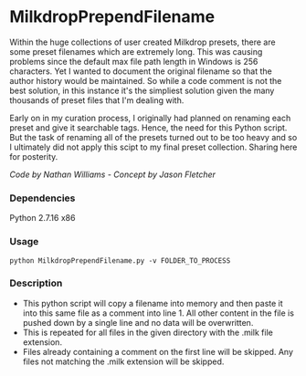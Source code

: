 # MilkdropPrependFilename
Within the huge collections of user created Milkdrop presets, there are some preset filenames which are extremely long. This was causing problems since the default max file path length in Windows is 256 characters. Yet I wanted to document the original filename so that the author history would be maintained. So while a code comment is not the best solution, in this instance it's the simpliest solution given the many thousands of preset files that I'm dealing with. 

Early on in my curation process, I originally had planned on renaming each preset and give it searchable tags. Hence, the need for this Python script. But the task of renaming all of the presets turned out to be too heavy and so I ultimately did not apply this scipt to my final preset collection. Sharing here for posterity.

_Code by Nathan Williams - Concept by Jason Fletcher_

### Dependencies
Python 2.7.16 x86  

### Usage
```
python MilkdropPrependFilename.py -v FOLDER_TO_PROCESS
```

### Description
* This python script will copy a filename into memory and then paste it into this same file as a comment into line 1. All other content in the file is pushed down by a single line and no data will be overwritten.
* This is repeated for all files in the given directory with the .milk file extension.
* Files already containing a comment on the first line will be skipped. Any files not matching the .milk extension will be skipped.
